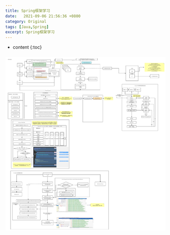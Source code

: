 ```yaml
---
title: Spring框架学习
date:  	2021-09-06 21:56:36 +0800
category: Original
tags: [Java,Spring]
excerpt: Spring框架学习
---
```


* content
{:toc}

### ![Spring框架学习](/assets/img/Spring框架学习.png)
